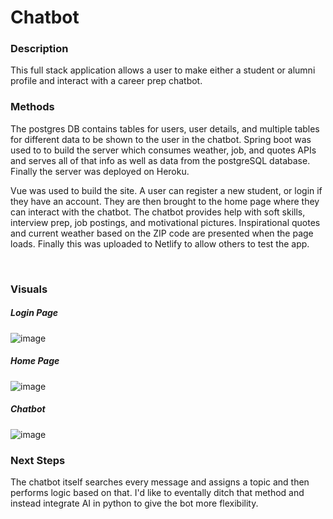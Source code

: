 # Chatbot


### Description
This full stack application allows a user to make either a student or alumni profile and interact with a career prep chatbot.


### Methods
The postgres DB contains tables for users, user details, and multiple tables for different data to be shown to the user in the chatbot. Spring boot was used to to build the server which consumes weather, job, and quotes APIs and serves all of that info as well as data from the postgreSQL database. Finally the server was deployed on Heroku. 
<br />


Vue was used to build the site. A user can register a new student, or login if they have an account. They are then brought to the home page where they can interact with the chatbot. The chatbot provides help with soft skills, interview prep, job postings, and motivational pictures. Inspirational quotes and current weather based on the ZIP code are presented when the page loads. Finally this was uploaded to Netlify to allow others to test the app.

<br />

### Visuals
##### Login Page
![image](https://user-images.githubusercontent.com/65408615/120839547-11f3de00-c537-11eb-92c1-016641cd7665.png)

##### Home Page
![image](https://user-images.githubusercontent.com/65408615/120839154-97c35980-c536-11eb-89ee-10c783f0b22e.png)

##### Chatbot
![image](https://user-images.githubusercontent.com/65408615/120839762-55e6e300-c537-11eb-8fc4-1b19e454b790.png)


### Next Steps 

The chatbot itself searches every message and assigns a topic and then performs logic based on that. I'd like to eventally ditch that method and instead integrate AI in python to give the bot more flexibility. 
